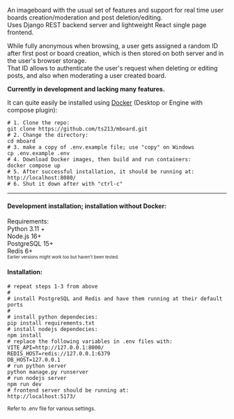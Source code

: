 An imageboard with the usual set of features and support for real time user boards creation/moderation and post deletion/editing.  
Uses Django REST backend server and lightweight React single page frontend.  

While fully anonymous when browsing, a user gets assigned a random ID after first post or board creation, which is then stored on both server and in the user's browser storage.  
That ID allows to authenticate the user's request when deleting or editing posts, and also when moderating a user created board.  

**Currently in development and lacking many features.**  

It can quite easily be installed using [Docker](https://docs.docker.com/get-docker/) (Desktop or Engine with compose plugin):
```shell
# 1. Сlone the repo:
git clone https://github.com/ts213/mboard.git
# 2. Change the directory:
cd mboard 
# 3. make a copy of .env.example file; use "copy" on Windows
cp .env.example .env
# 4. Download Docker images, then build and run containers:
docker compose up
# 5. After successful installation, it should be running at:
http://localhost:8080/
# 6. Shut it down after with "ctrl-c"
``` 
---
#### Development installation; installation without Docker:
Requirements:  
Python 3.11 +  
Node.js 16+  
PostgreSQL 15+  
Redis 6+  
<sup><sub>Earlier versions might work too but haven't been tested.</sub></sup>  

#### Installation:  
```shell
# repeat steps 1-3 from above
#
# install PostgreSQL and Redis and have them running at their default ports
#
# install python dependecies:
pip install requirements.txt
# install nodejs dependecies:
npm install
# replace the following variables in .env files with:
VITE_API=http://127.0.0.1:8000/
REDIS_HOST=redis://127.0.0.1:6379
DB_HOST=127.0.0.1
# run python server
python manage.py runserver
# run nodejs server
npm run dev
# frontend server should be running at:
http://localhost:5173/

```
<sub>
Refer to .env file for various settings.
</sub>
